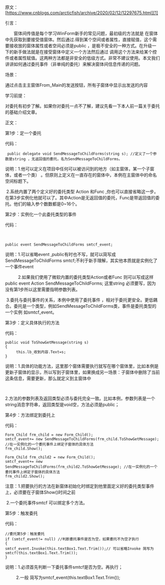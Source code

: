 原文：[https://www.cnblogs.com/arcticfish/archive/2020/02/12/12297675.html][1]

引言：

　　窗体间传值是每个学习WinForm新手的常见问题，最初级的方法就是 在窗体中先获取到要接受值窗体。然后通过.得到某个空间或者属性，直接赋值，这个需要接收放的窗体属性或者空间必须是public ，是极不安全的一种方式。在升级一下的新手做法就是在接受窗体中定义一个方法然后通过 调用这个方法来给某个控件或者属性赋值。这两种方法都是非安全的低级方式。非常不建议使用。本文我们讲讲如何通过委托事件（非单纯的委托）来解决窗体间信息传递的问题。

场景：


 通过点击主主窗体From_Main的发送按钮，所有子窗体中显示出发送的内容


学习前提：
    

 对委托有初步了解。如果你对委托一点不了解，建议先看一下本人前一篇关于委托的基础介绍文章。

正文：

第1步：定一个委托 

代码：　   

     public delegate void SendMessageToChildForms(string s); //定义了一个参数是string ，无返回值的委托，名为SendMessageToChildForms。

说明：1.他可以定义在项目中任何可以被访问到的地方（如主窗体，某一个子窗体，或者一个类） 。但原则上定义在一直存在的窗体中，本例在主窗体中的命名空间标题下。

​        2.系统内置了两个定义好的委托类型 Action 和Func ,你也可以直接省略这一步。在第3步实例化他就可以了。其中Action是无返回值的委托，Func是带返回值的委托。他们的输入参个数数都是0~16个。

第2步：实例化一个此委托类型的事件

代码：

　　　　

    public event SendMessageToChildForms smtcf_event; 

说明：1.可以省略event ,public有时也不写，就可以简写成 SendMessageToChildForms smtcf;不利于新手理解，其实他本质就是实例化了一个事件event

　　　2.如果我们使用了微软内置的委托类型Action或者Func 则可以写成这样 public event Action<string> SendMessageToChildForms;  这里string 必须要写，因为没有第1步所以这里需要指明参数列表。

​             3.委托与委托事件的关系，本例中使用了委托事件 ，相对于委托更安全。更低耦合。委托是一个类型，例如SendMessageToChildForms类，事件是委托类型的一个实例 如smtcf_event。

第3步：定义具体执行的方法 

代码：

    public void ToShowGetMessage(string s)
    {
         this.lb_收到内容.Text=s;
    }

说明：1.具体的功能方法，这里那个窗体需要执行就写在哪个窗体里，比如本例是更新子窗体的显示，所以写到子窗体里，如果换成另一场景：子窗体中删除了当前这条信息，需要更新，那么就定义到主窗体中 

​      

 2.方法的参数列表及返回类型必须与委托完全一致。比如本例，参数列表是一个string消息字符串，返回类型是void空，方法必须是public；

第4步：方法绑定到委托上

代码：　

    Form_Child frm_child = new Form_Child();
    smtcf_event+= new SendMessageToChildForms(frm_child.ToShowGetMessage); //在一实例化的一个委托事件上绑定子窗体的具体方法
    frm_child.Show();
    
    Form_Child frm_child2 = new Form_Child();
    smtcf_event+= new SendMessageToChildForms(frm_child2.ToShowGetMessage); //在一实例化的一个委托事件上绑定子窗体的具体方法
    frm_child2.Show();

注意：1.把要执行的方法在新窗体初始化时绑定到他里面定义好的委托类型事件上，必须要在子窗体Show()时间之前

​             2.一个委托事件smtcf 可以绑定多个方法。



第5步：触发委托

代码：

    //委托第5步：触发委托
    if (smtcf_event!= null) //判断委托事件是否为空，如果委托不为空才执行
    {
    smtcf_event.Invoke(this.textBox1.Text.Trim());// 可以省略Invoke 简写为smtcf(this.textBox1.Text.Trim());
    }

说明：1.必须首先判断一下委托事件smtcf是否为空。再执行；

　  　  2.一般 简写为smtcf_event(this.textBox1.Text.Trim());

  


[1]: https://www.cnblogs.com/arcticfish/archive/2020/02/12/12297675.html